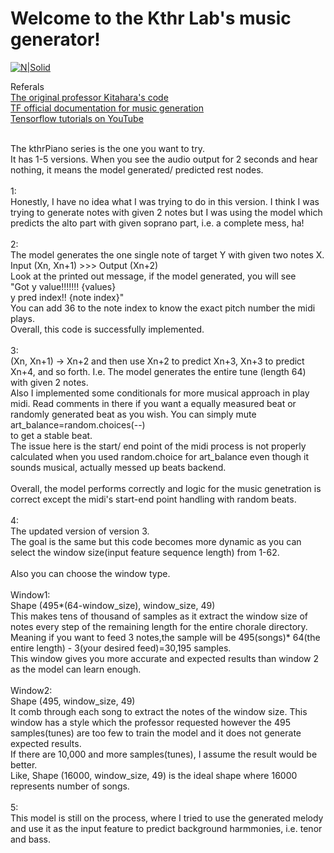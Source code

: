 # Welcome to the Kthr Lab's music generator!

[![N|Solid](https://www.steinway.com/.imaging/mte/steinway-us-theme/Medium-Rectangle/dam/spirio/landscape/PB_STEINWAY_SON_030215_17_226_CMJN300_fma.jpg/jcr:content/PB_STEINWAY_SON_030215_17_226_CMJN300_fma.jpg)](https://nodesource.com/products/nsolid)

Referals<br>
[The original professor Kitahara's code](https://colab.research.google.com/drive/1dgRg3bPt5AwvbNUDWHiga7Xn3W-0O_ut#scrollTo=8PFf8Dd3Ob_7)
<br>
[TF official documentation for music generation](https://www.tensorflow.org/tutorials/audio/music_generation)<br>
[Tensorflow tutorials on YouTube](https://www.youtube.com/watch?v=gRRGr_tJnAA&list=PLhhyoLH6IjfxVOdVC1P1L5z5azs0XjMsb&index=8)

<br>
The kthrPiano series is the one you want to try.
<br>It has 1-5 versions.
When you see the audio output for 2 seconds and hear nothing, it means the model generated/ predicted rest nodes.
<br>
<br>1:<br> Honestly, I have no idea what I was trying to do in this version. I think I was trying to generate notes with given 2 notes but I was using the model which predicts the alto part with given soprano part, i.e. a complete mess, ha! 
<br>
<br>2:<br>
The model generates the one single note of target Y with given two notes X.
<br> Input (Xn, Xn+1) >>> Output (Xn+2)
<br> Look at the printed out message, if the model generated, you will see<br>
"Got y value!!!!!!! {values}<br>
y pred index!! {note index}"<br>
You can add 36 to the note index to know the exact pitch number the midi plays.
<br> Overall, this code is successfully implemented.
<br>
<br>3:<br>
(Xn, Xn+1) -> Xn+2 and then use Xn+2 to predict Xn+3, 
Xn+3 to predict Xn+4, and so forth. I.e. The model generates the entire tune (length 64) with given 2 notes.<br>
Also I implemented some conditionals for more musical approach in play midi. Read comments in there if you want a equally measured beat or randomly generated beat as you wish. You can simply mute <br>art_balance=random.choices(--) <br>to get a stable beat.<br>
The issue here is the start/ end point of the midi process is not properly calculated when you used random.choice for art_balance even though it sounds musical, actually messed up beats backend. 
<br><br>Overall, the model performs correctly and logic for the music genetration is correct except the midi's start-end point handling with random beats. 

<br>
<br>4:<br>
The updated version of version 3.<br>
The goal is the same but this code becomes more dynamic as you can
select the window size(input feature sequence length) from 1-62. <br>
<br>
Also you can choose the window type.
<br><br>Window1:<br> Shape (495*(64-window_size), window_size, 49)<br>
This makes tens of thousand of samples as it extract the window size of notes every step of the remaining length for the entire chorale directory. Meaning if you want to feed 3 notes,the sample will be 495(songs)* 64(the entire length) - 3(your desired feed)=30,195 samples. <br>
This window gives you more accurate and expected results than window 2 as the model can learn enough.
<br><br>
Window2:<br>
Shape (495, window_size, 49)<br>
It comb through each song to extract the notes of the window size.
This window has a style which the professor requested however the 495 samples(tunes) are too few to train the model and it does not generate expected results.<br>
If there are 10,000 and more samples(tunes), I assume the result would be better.<br>
Like, Shape (16000, window_size, 49) is the ideal shape where 16000 represents number of songs.
<br>
<br>
5:<br>
This model is still on the process, where I tried to use the generated melody and use it as the input feature to predict background harmmonies, i.e. tenor and bass.






